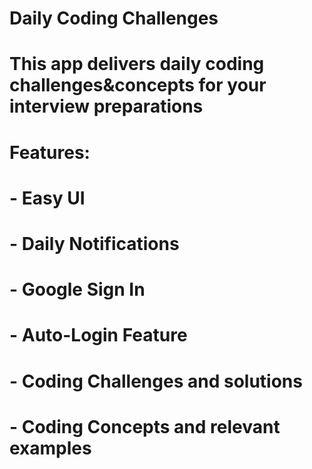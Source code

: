 # Daily Coding Challenges

# This app delivers daily coding challenges&concepts for your interview preparations

# Features:
# - Easy UI
# - Daily Notifications
# - Google Sign In
# - Auto-Login Feature
# - Coding Challenges and solutions
# - Coding Concepts and relevant examples
